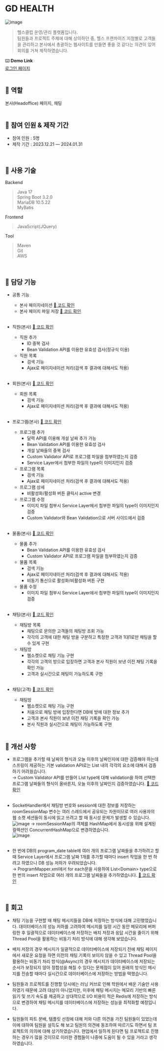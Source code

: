 # GD HEALTH
![image](README/headoffice.png)
>헬스클럽 운영/관리 플랫폼입니다. <br>
팀원들과 프로젝트 주제에 대해 상의하던 중, 헬스 프랜차이즈 지점별로 고객들을 관리하고 본사에서 총괄하는
웹사이트를 만들면 좋을 것 같다는 의견이 있어 회의를 거쳐 제작하였습니다.

⌨️ **Demo Link**<br>
[로그인 페이지](http://52.78.98.70)<br>
<br>

## 📍 역할
본사(Headoffice) 페이지, 채팅<br>
<br>


## 📍 참여 인원 & 제작 기간
- 참여 인원 : 5명 
- 제작 기간 : 2023.12.21 — 2024.01.31
  
<br>

## 📍 사용 기술
Backend
>Java 17<br>
>Spring Boot 3.2.0<br>
>MariaDB 10.5.22<br>
>MyBatis
  
Frontend
>JavaScript(JQuery)
  
Tool
>Maven<br>
>Git<br>
>AWS

<br>

## 📍 담당 기능
- 공통 기능
  - 본사 페이지네이션 [📌 코드 확인](https://github.com/kwanho12/GDHealth/blob/develop/src/main/java/com/tree/gdhealth/utils/pagination/HeadofficePagination.java) 
  - 본사 페이지 파일 저장 [📌 코드 확인](https://github.com/kwanho12/GDHealth/blob/develop/src/main/java/com/tree/gdhealth/utils/imagesave/HeadofficeImageSaver.java)
<br><br>

- 직원(본사) [📌 코드 확인](https://github.com/kwanho12/GDHealth/tree/develop/src/main/java/com/tree/gdhealth/headoffice/emp)
  - 직원 추가
      - ID 중복 검사
      - Bean Validation API를 이용한 유효성 검사(정규식 이용)
  - 직원 목록
      - 검색 기능
      - Ajax로 페이지네이션 처리(검색 후 결과에 대해서도 적용)
<br><br>

- 회원(본사) [📌 코드 확인](https://github.com/kwanho12/GDHealth/tree/develop/src/main/java/com/tree/gdhealth/headoffice/customer)
  - 회원 목록
    - 검색 기능
    - Ajax로 페이지네이션 처리(검색 후 결과에 대해서도 적용)
<br><br>

- 프로그램(본사) [📌 코드 확인](https://github.com/kwanho12/GDHealth/tree/develop/src/main/java/com/tree/gdhealth/headoffice/program)
    - 프로그램 추가
        - 달력 API를 이용해 개설 날짜 추가 가능
        - Bean Validation API를 이용한 유효성 검사
        - 개설 날짜들의 중복 검사
        - Custom Validator API로 프로그램 파일을 첨부하였는지 검증
        - Service Layer에서 첨부한 파일의 type이 이미지인지 검증
    - 프로그램 목록
        - 검색 기능
        - Ajax로 페이지네이션 처리(검색 후 결과에 대해서도 적용)
    - 프로그램 상세
        - 비활성화/활성화 버튼 클릭시 active 변경
    - 프로그램 수정
        - 이미지 파일 첨부시 Service Layer에서 첨부한 파일의 type이 이미지인지 검증
        - Custom Validator와 Bean Validation으로 서버 사이드에서 검증
<br><br>

- 물품(본사) [📌 코드 확인](https://github.com/kwanho12/GDHealth/tree/develop/src/main/java/com/tree/gdhealth/headoffice/sportsEquipment)
    - 물품 추가
        - Bean Validation API를 이용한 유효성 검사
        - Custom Validator API로 프로그램 파일을 첨부하였는지 검증
    - 물품 목록
        - 검색 기능
        - Ajax로 페이지네이션 처리(검색 후 결과에 대해서도 적용)
        - 비동기 통신으로 활성화/비활성화 버튼 구현
    - 물품 수정
        - 이미지 파일 첨부시 Service Layer에서 첨부한 파일의 type이 이미지인지 검증
<br><br>

- 채팅(본사) [📌 코드 확인](https://github.com/kwanho12/GDHealth/tree/develop/src/main/java/com/tree/gdhealth/headoffice/chat)
    - 채팅방 목록
        - 채팅으로 문의한 고객들의 채팅방 조회 가능
        - 각각의 고객에 대한 채팅 방을 구분하고 특정한 고객과 1대1로만 채팅을 할 수 있게 구현
    - 채팅방
        - 웹소켓으로 채팅 기능 구현
        - 각각의 고객의 방으로 입장하면 고객과 본사 직원이 보낸 이전 채팅 기록을 확인 가능
        - 고객과 실시간으로 채팅이 가능하도록 구현
<br><br>

- 채팅(고객) [📌 코드 확인](https://github.com/kwanho12/GDHealth/tree/develop/src/main/java/com/tree/gdhealth/customer/chat)
    - 채팅방
        - 웹소켓으로 채팅 기능 구현
        - 처음으로 채팅 방에 입장한다면 DB에 방에 대한 정보 추가
        - 고객과 본사 직원이 보낸 이전 채팅 기록을 확인 가능
        - 본사 직원과 실시간으로 채팅이 가능하도록 구현
<br><br>

## 📍 개선 사항
   - 프로그램을 추가할 때 날짜의 형식과 오늘 이후의 날짜인지에 대한 검증해야 하는데 스프링이 제공하는 기본 validation API로는 List 내의 각각의 요소에 대해서 검증하기 어려웠습니다.<br>
    → Custom Validator API를 만들어 List type에 대해 validation을 하여 선택한 프로그램 날짜들의 형식이 올바른지, 오늘 이후의 날짜인지 검증하였습니다. [📌 코드 확인](https://github.com/kwanho12/GDHealth/blob/develop/src/main/java/com/tree/gdhealth/utils/customvalidation/ListPattern.java)
    <br><br>

   - SocketHandler에서 채팅방 번호와 session에 대한 정보를 저장하는 roomSessionMap 변수는 여러 스레드에서 공유되는 자원이므로 여러 사용자의 웹 소켓 세션들이 동시에 읽고 쓰려고 할 때 동시성 문제가 발생할 수 있습니다.<br>
    ![image](README/roomSessionMap1.png)
    → roomSessionMap의 객체를 HashMap에서 동시성을 위해 설계된 컬렉션인 ConcurrentHashMap으로 변경하였습니다.<br>
    ![image](README/roomSessionMap2.png)
    <br><br>

   - 한 번에 DB의 program_date table에 여러 개의 프로그램 날짜들을 추가하려고 할 때 Service Layer에서 프로그램 날짜 1개를 추가할 때마다 insert 작업을 한 번 하려고 하였으나 DB 성능 저하가 우려되었습니다.
    <br>
    → ProgramMapper.xml에서 for each문을 사용하여 List&lt;Domain&gt; type으로 한 번의 insert 작업으로 여러 개의 프로그램 날짜들을 추가하였습니다. [📌 코드 확인](https://github.com/kwanho12/GDHealth/blob/develop/src/main/java/com/tree/gdhealth/headoffice/program/ProgramMapper.xml#L144)

<br>

## 📍 회고
- 채팅 기능을 구현할 때 채팅 메시지들을 DB에 저장하는 방식에 대해 고민했었습니다. 데이터베이스의 성능 저하를 고려하여 메시지를 일정 시간 동안 메모리에 버퍼링한 후 일괄적으로 데이터베이스에 저장하는 배치 저장과 응답 시간을 줄이기 위해 Thread Pool을 활용하는 비동기 처리 방식에 대해 생각해 보았습니다.

- 배치 저장의 경우 메시지가 일괄적으로 데이터베이스에 저장되기 전에 채팅 페이지에서 새로운 요청을 하면 이전의 채팅 기록이 보이지 않을 수 있고 Thread Pool을 활용하는 비동기 처리 방식(@Async)의 경우 메시지가  데이터베이스에 저장되는 순서가 보장되지 않아 정합성을 해칠 수 있다는 문제점이 있어 원래의 방식인 메시지를 전송할 때마다 실시간으로 데이터베이스에 저장하는 방법을 택했습니다.

- 팀원들과 프로젝트를 진행할 당시에는 러닝 커브로 인해 학원에서 배운 기술만 사용하였기 때문에 고려 대상이 아니었지만, 이후에 채팅 메시지는 메모리 기반의 빠른 읽기 및 쓰기 속도를 제공하고 상대적으로 I/O 비용이 적은 Redis에 저장하는 방식으로 변경하여 채팅 메시지를 데이터베이스에 저장하는 성능을 최적화할 예정입니다.

- 팀원들의 파트 분배, 템플릿 선정에 대해 저와 다른 의견을 가진 팀원들이 있었는데 이에 대하여 팀원을 설득도 해 보고 팀원의 의견에 동조하여 따르기도 하면서 팀 프로젝트의 의의에 대해 상기하였습니다. 현업에서 일하게 된다면 팀 프로젝트로 진행하는 경우가 많을 것이므로 이러한 경험들이 나중에 도움이 될 수 있을 거라고 생각하였습니다.

